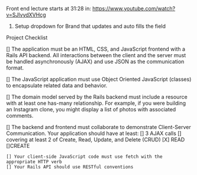 Front end lecture starts at 31:28 in: https://www.youtube.com/watch?v=SJlvydXVHcg


1) Setup dropdown for Brand that updates and auto fills the field

Project Checklist

[] The application must be an HTML, CSS, and JavaScript frontend with a Rails API backend. All interactions between the client and the server must be handled asynchronously (AJAX) and use JSON as the communication format.

[] The JavaScript application must use Object Oriented JavaScript (classes) to encapsulate related data and behavior.

[] The domain model served by the Rails backend must include a resource with at least one has-many relationship. For example, if you were building an Instagram clone, you might display a list of photos with associated comments.

[] The backend and frontend must collaborate to demonstrate Client-Server Communication. Your application should have at least:
    [] 3 AJAX calls
    [] covering at least 2 of Create, Read, Update, and Delete (CRUD) [X] READ []CREATE
    
    [] Your client-side JavaScript code must use fetch with the appropriate HTTP verb
    [] Your Rails API should use RESTful conventions
